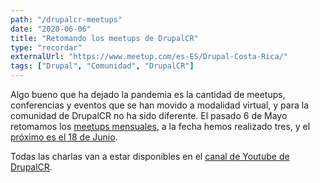 ```yaml
---
path: "/drupalcr-meetups"
date: "2020-06-06"
title: "Retomando los meetups de DrupalCR"
type: "recordar"
externalUrl: "https://www.meetup.com/es-ES/Drupal-Costa-Rica/"
tags: ["Drupal", "Comunidad", "DrupalCR"]
---
```


Algo bueno que ha dejado la pandemia es la cantidad de meetups, conferencias y eventos que se han movido a modalidad virtual, y para la comunidad de DrupalCR no ha sido diferente. El pasado 6 de Mayo retomamos los [meetups mensuales](https://www.meetup.com/es-ES/Drupal-Costa-Rica/), a la fecha hemos realizado tres, y el [pr&oacute;ximo es el 18 de Junio](https://www.meetup.com/es-ES/Drupal-Costa-Rica/events/270982150/).

Todas las charlas van a estar disponibles en el [canal de Youtube de DrupalCR](https://www.youtube.com/channel/UCp8kO8PCL7ehk26vcuLwlmA).